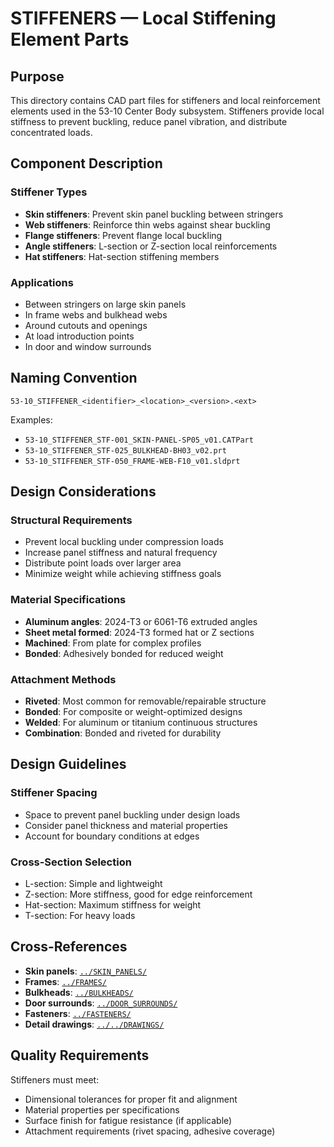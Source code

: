 # STIFFENERS — Local Stiffening Element Parts

## Purpose

This directory contains CAD part files for stiffeners and local reinforcement elements used in the 53-10 Center Body subsystem. Stiffeners provide local stiffness to prevent buckling, reduce panel vibration, and distribute concentrated loads.

## Component Description

### Stiffener Types
- **Skin stiffeners**: Prevent skin panel buckling between stringers
- **Web stiffeners**: Reinforce thin webs against shear buckling
- **Flange stiffeners**: Prevent flange local buckling
- **Angle stiffeners**: L-section or Z-section local reinforcements
- **Hat stiffeners**: Hat-section stiffening members

### Applications
- Between stringers on large skin panels
- In frame webs and bulkhead webs
- Around cutouts and openings
- At load introduction points
- In door and window surrounds

## Naming Convention

```
53-10_STIFFENER_<identifier>_<location>_<version>.<ext>
```

Examples:
- `53-10_STIFFENER_STF-001_SKIN-PANEL-SP05_v01.CATPart`
- `53-10_STIFFENER_STF-025_BULKHEAD-BH03_v02.prt`
- `53-10_STIFFENER_STF-050_FRAME-WEB-F10_v01.sldprt`

## Design Considerations

### Structural Requirements
- Prevent local buckling under compression loads
- Increase panel stiffness and natural frequency
- Distribute point loads over larger area
- Minimize weight while achieving stiffness goals

### Material Specifications
- **Aluminum angles**: 2024-T3 or 6061-T6 extruded angles
- **Sheet metal formed**: 2024-T3 formed hat or Z sections
- **Machined**: From plate for complex profiles
- **Bonded**: Adhesively bonded for reduced weight

### Attachment Methods
- **Riveted**: Most common for removable/repairable structure
- **Bonded**: For composite or weight-optimized designs
- **Welded**: For aluminum or titanium continuous structures
- **Combination**: Bonded and riveted for durability

## Design Guidelines

### Stiffener Spacing
- Space to prevent panel buckling under design loads
- Consider panel thickness and material properties
- Account for boundary conditions at edges

### Cross-Section Selection
- L-section: Simple and lightweight
- Z-section: More stiffness, good for edge reinforcement
- Hat-section: Maximum stiffness for weight
- T-section: For heavy loads

## Cross-References

- **Skin panels**: [`../SKIN_PANELS/`](../SKIN_PANELS/)
- **Frames**: [`../FRAMES/`](../FRAMES/)
- **Bulkheads**: [`../BULKHEADS/`](../BULKHEADS/)
- **Door surrounds**: [`../DOOR_SURROUNDS/`](../DOOR_SURROUNDS/)
- **Fasteners**: [`../FASTENERS/`](../FASTENERS/)
- **Detail drawings**: [`../../DRAWINGS/`](../../DRAWINGS/)

## Quality Requirements

Stiffeners must meet:
- Dimensional tolerances for proper fit and alignment
- Material properties per specifications
- Surface finish for fatigue resistance (if applicable)
- Attachment requirements (rivet spacing, adhesive coverage)
